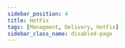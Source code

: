 ```yaml
---
sidebar_position: 4
title: HotFix
tags: [Managment, Delivery, HotFix]
sidebar_class_name: disabled-page
---
```


